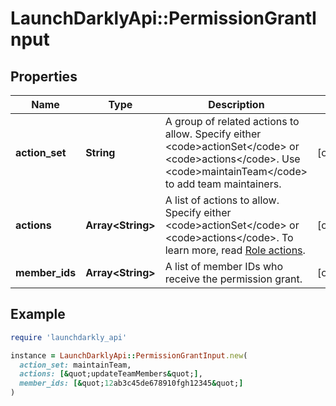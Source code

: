 # LaunchDarklyApi::PermissionGrantInput

## Properties

| Name | Type | Description | Notes |
| ---- | ---- | ----------- | ----- |
| **action_set** | **String** | A group of related actions to allow. Specify either &lt;code&gt;actionSet&lt;/code&gt; or &lt;code&gt;actions&lt;/code&gt;. Use &lt;code&gt;maintainTeam&lt;/code&gt; to add team maintainers. | [optional] |
| **actions** | **Array&lt;String&gt;** | A list of actions to allow. Specify either &lt;code&gt;actionSet&lt;/code&gt; or &lt;code&gt;actions&lt;/code&gt;. To learn more, read [Role actions](https://launchdarkly.com/docs/ld-docs/home/account/role-actions). | [optional] |
| **member_ids** | **Array&lt;String&gt;** | A list of member IDs who receive the permission grant. | [optional] |

## Example

```ruby
require 'launchdarkly_api'

instance = LaunchDarklyApi::PermissionGrantInput.new(
  action_set: maintainTeam,
  actions: [&quot;updateTeamMembers&quot;],
  member_ids: [&quot;12ab3c45de678910fgh12345&quot;]
)
```


